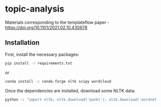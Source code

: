 # topic-analysis

Materials corresponding to the templateflow paper - https://doi.org/10.1101/2021.02.10.430678

## Installation

First, install the necessary packages:

```Bash
pip install -r requirements.txt
```

or

```Bash
conda install -c conda-forge nltk scipy wordcloud
```

Once the dependencies are installed, download some NLTK data:

```Bash
python -c "import nltk; nltk.download('punkt'); nltk.download('wordnet'); nltk.download('stopwords')"
```
